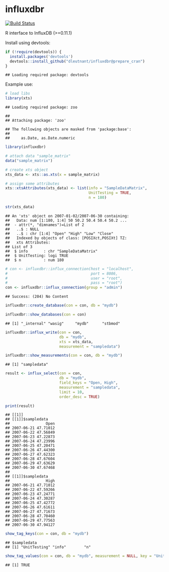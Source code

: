 influxdbr
================

[![Build Status](https://travis-ci.org/dleutnant/influxdbr.svg?branch=prepare_cran)](https://travis-ci.org/dleutnant/influxdbr)

R interface to InfluxDB (&gt;=0.11.1)

Install using devtools:

``` r
if (!require(devtools)) {
  install.packages('devtools')
  devtools::install_github("dleutnant/influxdbr@prepare_cran")
}
```

    ## Loading required package: devtools

Example use:

``` r
# load libs
library(xts)
```

    ## Loading required package: zoo

    ## 
    ## Attaching package: 'zoo'

    ## The following objects are masked from 'package:base':
    ## 
    ##     as.Date, as.Date.numeric

``` r
library(influxdbr)
```

``` r
# attach data "sample_matrix"
data("sample_matrix")

# create xts object
xts_data <- xts::as.xts(x = sample_matrix)

# assign some attributes
xts::xtsAttributes(xts_data) <- list(info = "SampleDataMatrix",
                                     UnitTesting = TRUE, 
                                     n = 180)
                                     
str(xts_data)
```

    ## An 'xts' object on 2007-01-02/2007-06-30 containing:
    ##   Data: num [1:180, 1:4] 50 50.2 50.4 50.4 50.2 ...
    ##  - attr(*, "dimnames")=List of 2
    ##   ..$ : NULL
    ##   ..$ : chr [1:4] "Open" "High" "Low" "Close"
    ##   Indexed by objects of class: [POSIXct,POSIXt] TZ: 
    ##   xts Attributes:  
    ## List of 3
    ##  $ info       : chr "SampleDataMatrix"
    ##  $ UnitTesting: logi TRUE
    ##  $ n          : num 180

``` r
# con <- influxdbr::influx_connection(host = "localhost",
#                                     port = 8086,
#                                     user = "root",
#                                     pass = "root")
con <- influxdbr::influx_connection(group = "admin")
```

    ## Success: (204) No Content

``` r
influxdbr::create_database(con = con, db = "mydb")

influxdbr::show_databases(con = con)
```

    ## [1] "_internal" "wasig"     "mydb"      "stbmod"

``` r
influxdbr::influx_write(con = con, 
                        db = "mydb",
                        xts = xts_data, 
                        measurement = "sampledata")
```

``` r
influxdbr::show_measurements(con = con, db = "mydb")
```

    ## [1] "sampledata"

``` r
result <- influx_select(con = con, 
                        db = "mydb", 
                        field_keys = "Open, High", 
                        measurement = "sampledata",
                        limit = 10, 
                        order_desc = TRUE)

print(result)
```

    ## [[1]]
    ## [[1]]$sampledata
    ##                Open
    ## 2007-06-21 47.71012
    ## 2007-06-22 47.56849
    ## 2007-06-23 47.22873
    ## 2007-06-24 47.23996
    ## 2007-06-25 47.20471
    ## 2007-06-26 47.44300
    ## 2007-06-27 47.62323
    ## 2007-06-28 47.67604
    ## 2007-06-29 47.63629
    ## 2007-06-30 47.67468
    ## 
    ## [[1]]$sampledata
    ##                High
    ## 2007-06-21 47.71012
    ## 2007-06-22 47.59266
    ## 2007-06-23 47.24771
    ## 2007-06-24 47.30287
    ## 2007-06-25 47.42772
    ## 2007-06-26 47.61611
    ## 2007-06-27 47.71673
    ## 2007-06-28 47.70460
    ## 2007-06-29 47.77563
    ## 2007-06-30 47.94127

``` r
show_tag_keys(con = con, db = "mydb")
```

    ## $sampledata
    ## [1] "UnitTesting" "info"        "n"

``` r
show_tag_values(con = con, db = "mydb", measurement = NULL, key = "UnitTesting")
```

    ## [1] TRUE
